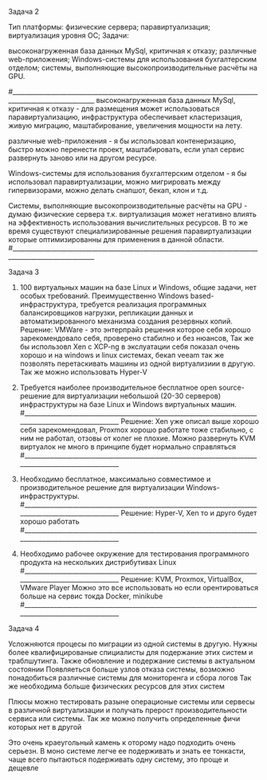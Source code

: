 Задача 2

Тип платформы:
физические сервера;
паравиртуализация;
виртуализация уровня ОС;
Задачи:

высоконагруженная база данных MySql, критичная к отказу;
различные web-приложения;
Windows-системы для использования бухгалтерским отделом;
системы, выполняющие высокопроизводительные расчёты на GPU.

#________________________________________________________________________________________________________
высоконагруженная база данных MySql, критичная к отказу - для размещения может использоваться паравиртуализацию, инфраструктура обеспечивает кластеризация, живую миграцию, маштабирование, увеличения мощности на лету.

различные web-приложения - я бы использовал контенеризацию, быстро можно перенести проект, маштабировать, если упал сервис развернуть заново или на другом ресурсе.

Windows-системы для использования бухгалтерским отделом - я бы использовал паравиртуализации, можно мигрировать между гипервизорами, можно делать снапшот, бекап, клон и т.д.

Системы, выполняющие высокопроизводительные расчёты на GPU - думаю физические сервера т.к. виртуализация может негативно влиять на эффективность использования вычислительных ресурсов. 
В то же время существуют специализированные решения паравиртуализации которые оптимизированны для применения в данной области.
#________________________________________________________________________________________________________

Задача 3

1. 100 виртуальных машин на базе Linux и Windows, общие задачи, нет особых требований. 
Преимущественно Windows based-инфраструктура, требуется реализация программных балансировщиков нагрузки, 
репликации данных и автоматизированного механизма создания резервных копий.
  Решение: VMWare - это энтерпрайз решения которое себя хорошо зарекомендовало себя, проверено стабилно и без нюансов, Так же бы использовл Xen c XCP-ng в экслуатации себя показал очень хорошо и на windows и linux системах, бекап veeam так же позволять перетаскивать машины из одной виртуализиии в другую. Так же можно использовать Hyper-V

2. Требуется наиболее производительное бесплатное open source-решение для виртуализации небольшой (20-30 серверов) инфраструктуры на базе Linux и Windows виртуальных машин.
#________________________________________________________________________________________________________
  Решение: Xen уже описал выше хорошо себя зарекомендовал, Proxmox хорошо работате тоже стабильно, с ним не работал, отзовы от колег не плохие. Можно развернуть KVM виртуалок не много в принципе будет нормально справляться
#________________________________________________________________________________________________________
3. Необходимо бесплатное, максимально совместимое и производительное решение для виртуализации Windows-инфраструктуры.
#________________________________________________________________________________________________________
  Решение: Hyper-V, Xen то и друго будет хорошо работать
#________________________________________________________________________________________________________
5. Необходимо рабочее окружение для тестирования программного продукта на нескольких дистрибутивах Linux
#________________________________________________________________________________________________________
  Решение: KVM, Proxmox, VirtualBox, VMware Player Можно это все использовать но если орентироваться больше на сервис токда Docker, minikube
#________________________________________________________________________________________________________

Задача 4

Усложняются процесы по миграции из одной системы в другую. 
Нужны более квалифицированые спициалисты для подержание этих систем и траблшутинга. Также обновление и подержание системы в актуальном состоянии
Появляеться больше узлов отказа системы, возможно понадобиться различные системы для мониторенга и сбора логов 
Так же необходима больше физических ресурсов для этих систем 

Плюсы можно тестировать разыне операционые системы или сервесы в различной виртуализации и получать прерост производительности сервиса или системы. Так же можно получить определенные фичи которых нет в другой 

Это очень краеугольный камень к оторому надо подходить очень серьезн. В моно системе легче ее подерживать и знать ее тонкасти, чаще всего пытаються подерживать одну систему, это проще и дещевле 
